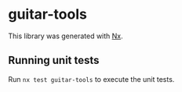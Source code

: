 # guitar-tools

This library was generated with [Nx](https://nx.dev).

## Running unit tests

Run `nx test guitar-tools` to execute the unit tests.
